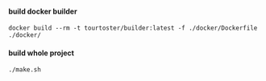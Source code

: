 #### build docker builder
```
docker build --rm -t tourtoster/builder:latest -f ./docker/Dockerfile ./docker/
```

#### build whole project
```
./make.sh
```